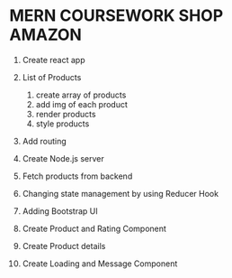 # MERN COURSEWORK SHOP AMAZON

1. Create react app

2. List of Products
    1. create array of products
    2. add img of each product
    3. render products
    4. style products

3. Add routing
4. Create Node.js server 
5. Fetch products from backend
6. Changing state management by using Reducer Hook
7. Adding Bootstrap UI
8. Create Product and Rating Component
9. Create Product details 
10. Create Loading and Message Component

